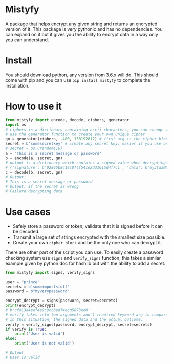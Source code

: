 # Mistyfy
A package that helps encrypt any given string and returns an encrypted version of it. This package is very pythonic and has no dependencies. You can expand on it but it gives you the ability to encrypt data in a way only you can understand.

# Install
You should download python, any version from 3.6.x will do. This should come with pip and you can
 use `pip install mistyfy` to complete the installation.

# How to use it
```python
from mistyfy import encode, decode, ciphers, generator
import os
# ciphers is a dictionary containing ascii characters, you can change this at will
# use the generator function to create your own unique cipher
gn = generator(ciphers, -400, 138192812) # first arg is the cipher block, second & third arg is the start and stop counter
secret = b'somesecretkey' # create any secret key, easier if you use os.urandom(n)
# secret = os.urandom(16)
a = "This is a secret message or password"
b = encode(a, secret, gn) 
# output is a dictionary which contains a signed value when decrypting:
# {'signature': b'02865b8419c0f4f541e2d31615d4f7c1', 'data': b'eyJtaXN0eWZ5IjogWzQ5Nxxxxxx...'}
c = decode(b, secret, gn)
# Output:
# This is a secret message or password
# Output: if the secret is wrong
# Failure decrypting data
```
# Use cases
* Safely store a password or token, validate that it is signed before it can be decoded.
* Transmit a large set of strings encrypted with the smallest size possible.
* Create your own `cipher block` and be the only one who can decrypt it.

There are other part of the script you can use. To easily create a password checking system use `signs` and `verify_signs` function, this takes a similar example given by python doc for hashlib but with the ability to add a secret.
```python
from mistyfy import signs, verify_signs

user = "prince"
secrets = b'someimportstuff'
password = b"myverypassword"

encrypt_decrypt = signs(password, secret=secrets)
print(encrypt_decrypt)
# b'cfe13a4eef4e9c9ccbedf4ec05873ed0'
# verify takes into two arguments and 1 required keyword arg to compare if their hashes are the same
# in this situation, the signed data and the actual outcome.                                                                                                                                                                                                  
verify = verify_signs(password, encrypt_decrypt, secret=secrets)
if verify is True:
    print('User is valid')
else:
    print('User is not valid')

# Output
# User is valid
```

